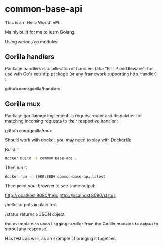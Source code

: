 # common-base-api

This is an 'Hello World' API.

Mainly built for me to learn Golang.

Using various go modules:

## Gorilla handlers

Package handlers is a collection of handlers (aka "HTTP middleware") for use with Go's net/http package (or any framework supporting http.Handler) :

github.com/gorilla/handlers

## Gorilla mux

Package gorilla/mux implements a request router and dispatcher for matching incoming requests to their respective handler :

github.com/gorilla/mux

Should work with docker, you may need to play with [Dockerfile](Dockerfile)

Build it

```bash
docker build -t common-base-api .
```

Then run it

```bash
docker run -p 8080:8080 common-base-api:latest
```

Then point your browser to see some output:

<http://localhost:8080/hello>
<http://localhost:8080/status>

/hello outputs in plain text

/status returns a JSON object

the example also uses LoggingHandler from the Gorilla modules to output to stdout any response. 

Has tests as well, as an example of bringing it together.